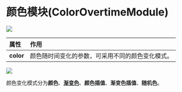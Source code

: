 # 颜色模块(ColorOvertimeModule)

![](particle-system/color_module.png)

属性| 作用
:---|:---
**color** | 颜色随时间变化的参数，可采用不同的颜色变化模式。

![](particle-system/color_overtime.gif)

颜色变化模式分为**颜色**、[**渐变色**](../img/gradient-editor.md)、**颜色插值**、**渐变色插值**、**随机色**。
